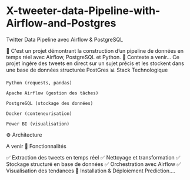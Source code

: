 # X-tweeter-data-Pipeline-with-Airflow-and-Postgres
Twitter Data Pipeline avec Airflow & PostgreSQL

🚀 C'est un projet démontrant la construction d’un pipeline de données en temps réel avec Airflow, PostgreSQL et Python.
🔹 Contexte
 a venir...
Ce projet ingère des tweets en direct sur un sujet précis et les stockent dans une base de données structurée PostGres
📊 Stack Technologique

    Python (requests, pandas)

    Apache Airflow (gestion des tâches)

    PostgreSQL (stockage des données)

    Docker (conteneurisation)

    Power BI (visualisation)

⚙️ Architecture

A venir
📜 Fonctionnalités

✅ Extraction des tweets en temps réel
✅ Nettoyage et transformation
✅ Stockage structuré en base de données
✅ Orchestration avec Airflow
✅ Visualisation des tendances
🚀 Installation & Déploiement
Prediction....
